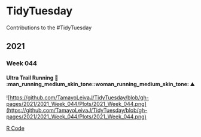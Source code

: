 # TidyTuesday
Contributions to the #TidyTuesday 

## 2021 
### Week 044
#### Ultra Trail Running :mount_fuji: :man_running_medium_skin_tone::woman_running_medium_skin_tone: :mountain:
![https://github.com/TamayoLeivaJ/TidyTuesday/blob/gh-pages/2021/2021_Week_044/Plots/2021_Week_044.png](https://github.com/TamayoLeivaJ/TidyTuesday/blob/gh-pages/2021/2021_Week_044/Plots/2021_Week_044.png)

[R Code](https://github.com/TamayoLeivaJ/TidyTuesday/blob/gh-pages/2021/2021_Week_044/2021_Week_044.R)